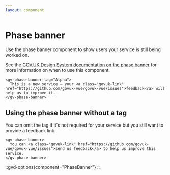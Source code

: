 ```yaml
---
layout: component
---
```


# Phase banner

Use the phase banner component to show users your service is still being worked on.

See the [GOV.UK Design System documentation on the phase banner](https://design-system.service.gov.uk/components/phase-banner/)
for more information on when to use this component.

```vue
<gv-phase-banner tag="Alpha">      
  This is a new service – your <a class="govuk-link" href="https://github.com/govuk-vue/govuk-vue/issues">feedback</a> will help us to improve it.
</gv-phase-banner>
```

## Using the phase banner without a tag

You can omit the tag if it's not required for your service but you still want to provide a feedback link.

```vue
<gv-phase-banner>      
  You can <a class="govuk-link" href="https://github.com/govuk-vue/govuk-vue/issues">send us feedback</a> to help us improve this service.
</gv-phase-banner>
```

::gvd-options{component="PhaseBanner"}
::